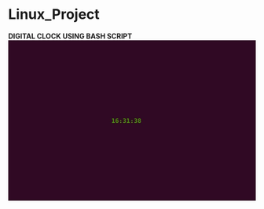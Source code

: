 # Linux_Project
<b>DIGITAL CLOCK USING BASH SCRIPT
<img src="https://github.com/shaheen14/Linux_Project/blob/main/digital_clock.jpg">

